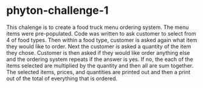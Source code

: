 # phyton-challenge-1
This chalenge is to create a food truck menu ordering system. The menu items
were pre-populated. Code was written to ask customer to select from 4 of food
types. Then within a food type, customer is asked again what item they would
like to order. Next the customer is asked a quantity of the item they chose.
Customer is then asked if they would like order anything else and the ordering
system repeats if the answer is yes. If no, the each of the items selected are
multiplied by the quantity and then all are sum together. The selected items,
prices, and quantities are printed out and then a print out of the total of 
everything that is ordered.